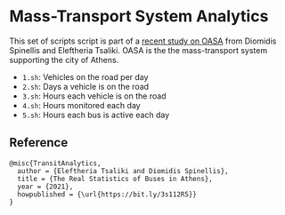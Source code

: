 # Mass-Transport System Analytics

This set of scripts script is part of a [recent study on OASA](https://insidestory.gr/article/noymera-leoforeia-athinas) from Diomidis Spinellis and Eleftheria Tsaliki. OASA is the the mass-transport system supporting the city of Athens.

* `1.sh`: Vehicles on the road per day
* `2.sh`: Days a vehicle is on the road
* `3.sh`: Hours each vehicle is on the road
* `4.sh`: Hours monitored each day
* `5.sh`: Hours each bus is active each day

## Reference
```
@misc{TransitAnalytics,
  author = {Eleftheria Tsaliki and Diomidis Spinellis},
  title = {The Real Statistics of Buses in Athens},
  year = {2021},
  howpublished = {\url{https://bit.ly/3s112R5}}
}
```
